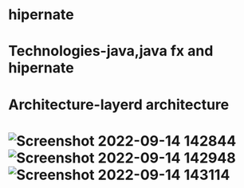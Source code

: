 # hipernate
<h1>Technologies-java,java fx and hipernate<h1>
  <h1>Architecture-layerd architecture<h1>
  
![Screenshot 2022-09-14 142844](https://user-images.githubusercontent.com/92322715/190602540-a8d4d828-8a50-426d-97cf-efa1281a65a4.png)
![Screenshot 2022-09-14 142948](https://user-images.githubusercontent.com/92322715/190602547-1b40f973-232f-4cff-850f-46d07c54cc52.png)
![Screenshot 2022-09-14 143114](https://user-images.githubusercontent.com/92322715/190602559-21f9f0e2-4840-4ecf-8150-d37c0263eea5.png)
